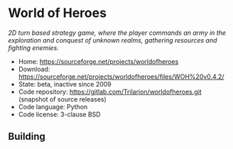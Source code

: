 # World of Heroes

_2D turn based strategy game, where the player commands an army in the exploration and conquest of unknown realms, gathering resources and fighting enemies._

- Home: https://sourceforge.net/projects/worldofheroes
- Download: https://sourceforge.net/projects/worldofheroes/files/WOH%20v0.4.2/
- State: beta, inactive since 2009
- Code repository: https://gitlab.com/Trilarion/worldofheroes.git (snapshot of source releases)
- Code language: Python
- Code license: 3-clause BSD

## Building

